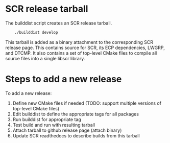 # SCR release tarball
The builddist script creates an SCR release tarball.

```bash
    ./builddist develop
```

This tarball is added as a binary attachment to the corresponding SCR release page.
This contains source for SCR, its ECP dependencies, LWGRP, and DTCMP.
It also contains a set of top-level CMake files to compile all source files into a single libscr library.

# Steps to add a new release
To add a new release:
1. Define new CMake files if needed (TODO: support multiple versions of top-level CMake files)
2. Edit builddist to define the appropriate tags for all packages
3. Run builddist for appropriate tag
4. Test build and run with resulting tarball
5. Attach tarball to github release page (attach binary)
6. Update SCR readthedocs to describe builds from this tarball
